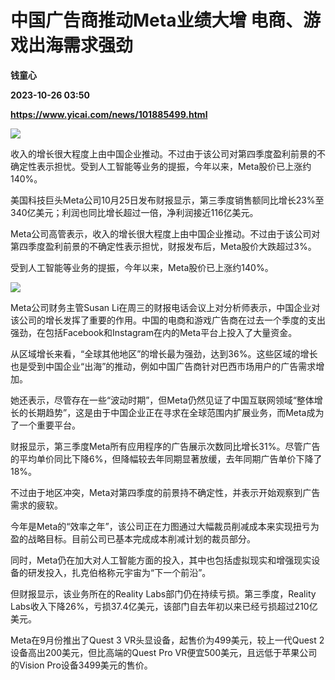 # 中国广告商推动Meta业绩大增 电商、游戏出海需求强劲
**钱童心**

**2023-10-26 03:50**

**https://www.yicai.com/news/101885499.html**

![](https://imgcdn.yicai.com/uppics/slides/2023/10/06311272e80074b7dbdae4a2fe78a9a5.jpg)

收入的增长很大程度上由中国企业推动。不过由于该公司对第四季度盈利前景的不确定性表示担忧。受到人工智能等业务的提振，今年以来，Meta股价已上涨约140%。

美国科技巨头Meta公司10月25日发布财报显示，第三季度销售额同比增长23%至340亿美元；利润也同比增长超过一倍，净利润接近116亿美元。

Meta公司高管表示，收入的增长很大程度上由中国企业推动。不过由于该公司对第四季度盈利前景的不确定性表示担忧，财报发布后，Meta股价大跌超过3%。

受到人工智能等业务的提振，今年以来，Meta股价已上涨约140%。

![](https://imgcdn.yicai.com/uppics/images/2023/10/75ba573a919a37b7657fa7fe122023dc.jpg)

Meta公司财务主管Susan Li在周三的财报电话会议上对分析师表示，中国企业对该公司的增长发挥了重要的作用。中国的电商和游戏广告商在过去一个季度的支出强劲，在包括Facebook和Instagram在内的Meta平台上投入了大量资金。

从区域增长来看，“全球其他地区”的增长最为强劲，达到36%。这些区域的增长也是受到中国企业“出海”的推动，例如中国广告商针对巴西市场用户的广告需求增加。

她还表示，尽管存在一些“波动时期”，但Meta仍然见证了中国互联网领域“整体增长的长期趋势”，这是由于中国企业正在寻求在全球范围内扩展业务，而Meta成为了一个重要平台。

财报显示，第三季度Meta所有应用程序的广告展示次数同比增长31%。尽管广告的平均单价同比下降6%，但降幅较去年同期显著放缓，去年同期广告单价下降了18%。

不过由于地区冲突，Meta对第四季度的前景持不确定性，并表示开始观察到广告需求的疲软。

今年是Meta的“效率之年”，该公司正在力图通过大幅裁员削减成本来实现扭亏为盈的战略目标。目前公司已基本完成成本削减计划的裁员部分。

同时，Meta仍在加大对人工智能方面的投入，其中也包括虚拟现实和增强现实设备的研发投入，扎克伯格称元宇宙为“下一个前沿”。

但财报显示，该业务所在的Reality Labs部门仍在持续亏损。第三季度，Reality Labs收入下降26%，亏损37.4亿美元，该部门自去年初以来已经亏损超过210亿美元。

Meta在9月份推出了Quest 3 VR头显设备，起售价为499美元，较上一代Quest 2设备高出200美元，但比高端的Quest Pro VR便宜500美元，且远低于苹果公司的Vision Pro设备3499美元的售价。